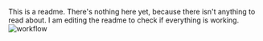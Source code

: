 This is a readme. There's nothing here yet, because there isn't anything to read about.
I am editing the readme to check if everything is working.
![workflow](https://github.com/<UserName>/<RepositoryName>/actions/workflows/main.yml/badge.svg)